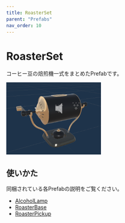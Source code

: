 ```yaml
---
title: RoasterSet
parent: "Prefabs"
nav_order: 10
---
```


# RoasterSet

コーヒー豆の焙煎機一式をまとめたPrefabです。

<img src="/assets/images/prefabs/RoasterSet.png" width="50%" alt="picture of handy roaster.">


## 使いかた

同梱されている各Prefabの説明をご覧ください。

- [AlcoholLamp]
- [RoasterBase]
- [RoasterPickup]



[AlcoholLamp]: /docs/prefabs/AlcoholLamp
[RoasterBase]: /docs/prefabs/RoasterBase
[RoasterPickup]: /docs/prefabs/RoasterPickup

